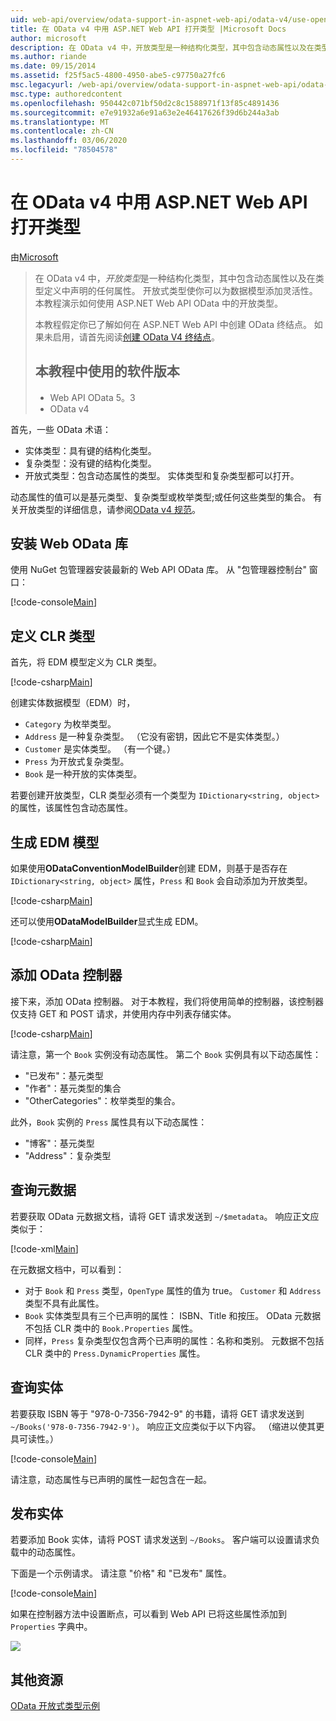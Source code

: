 ```yaml
---
uid: web-api/overview/odata-support-in-aspnet-web-api/odata-v4/use-open-types-in-odata-v4
title: 在 OData v4 中用 ASP.NET Web API 打开类型 |Microsoft Docs
author: microsoft
description: 在 OData v4 中，开放类型是一种结构化类型，其中包含动态属性以及在类型定义中声明的任何属性。 打开...
ms.author: riande
ms.date: 09/15/2014
ms.assetid: f25f5ac5-4800-4950-abe5-c97750a27fc6
msc.legacyurl: /web-api/overview/odata-support-in-aspnet-web-api/odata-v4/use-open-types-in-odata-v4
msc.type: authoredcontent
ms.openlocfilehash: 950442c071bf50d2c8c1588971f13f85c4891436
ms.sourcegitcommit: e7e91932a6e91a63e2e46417626f39d6b244a3ab
ms.translationtype: MT
ms.contentlocale: zh-CN
ms.lasthandoff: 03/06/2020
ms.locfileid: "78504578"
---
```

# <a name="open-types-in-odata-v4-with-aspnet-web-api"></a>在 OData v4 中用 ASP.NET Web API 打开类型

由[Microsoft](https://github.com/microsoft)

> 在 OData v4 中，*开放类型*是一种结构化类型，其中包含动态属性以及在类型定义中声明的任何属性。 开放式类型使你可以为数据模型添加灵活性。 本教程演示如何使用 ASP.NET Web API OData 中的开放类型。
> 
> 本教程假定你已了解如何在 ASP.NET Web API 中创建 OData 终结点。 如果未启用，请首先阅读[创建 OData V4 终结点](create-an-odata-v4-endpoint.md)。
> 
> ## <a name="software-versions-used-in-the-tutorial"></a>本教程中使用的软件版本
> 
> 
> - Web API OData 5。3
> - OData v4

首先，一些 OData 术语：

- 实体类型：具有键的结构化类型。
- 复杂类型：没有键的结构化类型。
- 开放式类型：包含动态属性的类型。 实体类型和复杂类型都可以打开。

动态属性的值可以是基元类型、复杂类型或枚举类型;或任何这些类型的集合。 有关开放类型的详细信息，请参阅[OData v4 规范](http://www.odata.org/documentation/odata-version-4-0/)。

## <a name="install-the-web-odata-libraries"></a>安装 Web OData 库

使用 NuGet 包管理器安装最新的 Web API OData 库。 从 "包管理器控制台" 窗口：

[!code-console[Main](use-open-types-in-odata-v4/samples/sample1.cmd)]

## <a name="define-the-clr-types"></a>定义 CLR 类型

首先，将 EDM 模型定义为 CLR 类型。

[!code-csharp[Main](use-open-types-in-odata-v4/samples/sample2.cs)]

创建实体数据模型（EDM）时，

- `Category` 为枚举类型。
- `Address` 是一种复杂类型。 （它没有密钥，因此它不是实体类型。）
- `Customer` 是实体类型。 （有一个键。）
- `Press` 为开放式复杂类型。
- `Book` 是一种开放的实体类型。

若要创建开放类型，CLR 类型必须有一个类型为 `IDictionary<string, object>`的属性，该属性包含动态属性。

## <a name="build-the-edm-model"></a>生成 EDM 模型

如果使用**ODataConventionModelBuilder**创建 EDM，则基于是否存在 `IDictionary<string, object>` 属性，`Press` 和 `Book` 会自动添加为开放类型。

[!code-csharp[Main](use-open-types-in-odata-v4/samples/sample3.cs)]

还可以使用**ODataModelBuilder**显式生成 EDM。

[!code-csharp[Main](use-open-types-in-odata-v4/samples/sample4.cs)]

## <a name="add-an-odata-controller"></a>添加 OData 控制器

接下来，添加 OData 控制器。 对于本教程，我们将使用简单的控制器，该控制器仅支持 GET 和 POST 请求，并使用内存中列表存储实体。

[!code-csharp[Main](use-open-types-in-odata-v4/samples/sample5.cs)]

请注意，第一个 `Book` 实例没有动态属性。 第二个 `Book` 实例具有以下动态属性：

- "已发布"：基元类型
- "作者"：基元类型的集合
- "OtherCategories"：枚举类型的集合。

此外，`Book` 实例的 `Press` 属性具有以下动态属性：

- "博客"：基元类型
- "Address"：复杂类型

## <a name="query-the-metadata"></a>查询元数据

若要获取 OData 元数据文档，请将 GET 请求发送到 `~/$metadata`。 响应正文应类似于：

[!code-xml[Main](use-open-types-in-odata-v4/samples/sample6.xml?highlight=5,21)]

在元数据文档中，可以看到：

- 对于 `Book` 和 `Press` 类型，`OpenType` 属性的值为 true。 `Customer` 和 `Address` 类型不具有此属性。
- `Book` 实体类型具有三个已声明的属性： ISBN、Title 和按压。 OData 元数据不包括 CLR 类中的 `Book.Properties` 属性。
- 同样，`Press` 复杂类型仅包含两个已声明的属性：名称和类别。 元数据不包括 CLR 类中的 `Press.DynamicProperties` 属性。

## <a name="query-an-entity"></a>查询实体

若要获取 ISBN 等于 "978-0-7356-7942-9" 的书籍，请将 GET 请求发送到 `~/Books('978-0-7356-7942-9')`。 响应正文应类似于以下内容。 （缩进以使其更具可读性。）

[!code-console[Main](use-open-types-in-odata-v4/samples/sample7.cmd?highlight=8-13,15-23)]

请注意，动态属性与已声明的属性一起包含在一起。

## <a name="post-an-entity"></a>发布实体

若要添加 Book 实体，请将 POST 请求发送到 `~/Books`。 客户端可以设置请求负载中的动态属性。

下面是一个示例请求。 请注意 "价格" 和 "已发布" 属性。

[!code-console[Main](use-open-types-in-odata-v4/samples/sample8.cmd?highlight=10)]

如果在控制器方法中设置断点，可以看到 Web API 已将这些属性添加到 `Properties` 字典中。

![](use-open-types-in-odata-v4/_static/image1.png)

## <a name="additional-resources"></a>其他资源

[OData 开放式类型示例](http://aspnet.codeplex.com/sourcecontrol/latest#Samples/WebApi/OData/v4/ODataOpenTypeSample/ReadMe.txt)
